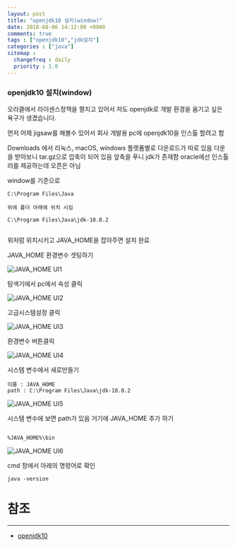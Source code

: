 ```yaml
---
layout: post
title: "openjdk10 설치(window)"
date: 2018-08-06 14:12:00 +0900
comments: true
tags : ["openjdk10","jdk설치"]
categories : ["java"]
sitemap :
  changefreq : daily
  priority : 1.0
---
```


### openjdk10 설치(window)

오라클에서 라이센스정책을 펼치고 있어서 저도 openjdk로 개발 환경을 옴기고 싶은 욕구가 생겼습니다.

먼저 어제 jigsaw를 해볼수 있어서 회사 개발용 pc에 openjdk10을 인스톨 할려고 함


Downloads 에서 리눅스, macOS, windows 플랫폼별로 다운로드가 따로 있음 
다운을 받아보니 tar.gz으로 압축이 되어 있음 앞축을 푸니 jdk가 존재함 oracle에선 인스톨러를 제공하는데 오픈은 아님

window를 기준으로

```
C:\Program Files\Java

위에 폴더 아래에 위치 시킴

C:\Program Files\Java\jdk-10.0.2


```

위처럼 위치시키고 JAVA_HOME을 잡아주면 설치 완료


JAVA_HOME 환경변수 셋팅하기

![JAVA_HOME UI1](https://sejoung.github.io/images/2018_08_06_01.jpg)

탐색기에서 pc에서 속성 클릭

![JAVA_HOME UI2](https://sejoung.github.io/images/2018_08_06_02.jpg)

고급시스템설정 클릭

![JAVA_HOME UI3](https://sejoung.github.io/images/2018_08_06_03.jpg)

환경변수 버튼클릭

![JAVA_HOME UI4](https://sejoung.github.io/images/2018_08_06_04.jpg)

시스템 변수에서 새로만들기

```
이름 : JAVA_HOME
path : C:\Program Files\Java\jdk-10.0.2
```

![JAVA_HOME UI5](https://sejoung.github.io/images/2018_08_06_05.jpg)

시스템 변수에 보면 path가 있음 거기에 JAVA_HOME 추가 하기 

```

%JAVA_HOME%\bin

```

![JAVA_HOME UI6](https://sejoung.github.io/images/2018_08_06_06.jpg)

cmd 창에서 아래의 명령어로 확인

```
java -version 
```

# 참조 
-----
* [openjdk10](http://jdk.java.net/10/)
